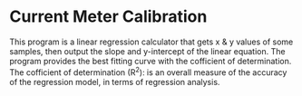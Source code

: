# Current Meter Calibration
This program is a linear regression calculator that gets x & y values of some samples, then output the slope and y-intercept of the linear equation. The program provides the best fitting curve with the cofficient of determination.
The cofficient of determination (R<sup>2</sup>): is an overall measure of the accuracy of the regression model, in terms of regression analysis.

